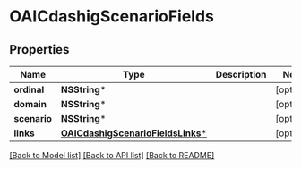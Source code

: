 # OAICdashigScenarioFields

## Properties
Name | Type | Description | Notes
------------ | ------------- | ------------- | -------------
**ordinal** | **NSString*** |  | [optional] 
**domain** | **NSString*** |  | [optional] 
**scenario** | **NSString*** |  | [optional] 
**links** | [**OAICdashigScenarioFieldsLinks***](OAICdashigScenarioFieldsLinks.md) |  | [optional] 

[[Back to Model list]](../README.md#documentation-for-models) [[Back to API list]](../README.md#documentation-for-api-endpoints) [[Back to README]](../README.md)


